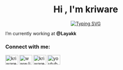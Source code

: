 <h1 align="center">Hi , I'm kriware</h1>

<p align="center">
<a href="https://git.io/typing-svg"><img src="https://readme-typing-svg.demolab.com?font=Fira+Code&pause=1000&color=11F729&random=false&width=435&lines=0x414141414141414141414141414141414141414141414141414141414141414141414141414141414141414141414141414141414141" alt="Typing SVG" /></a>
</p>

I’m currently working at **@Layakk**

<h3 align="left">Connect with me:</h3>
<p align="left">
<a href="https://twitter.com/kriwarez" target="blank"><img align="center" src="https://raw.githubusercontent.com/rahuldkjain/github-profile-readme-generator/master/src/images/icons/Social/twitter.svg" alt="kriwarez" height="30" width="40" /></a>
<a href="https://linkedin.com/in/cristiancantosberrio" target="blank"><img align="center" src="https://raw.githubusercontent.com/rahuldkjain/github-profile-readme-generator/master/src/images/icons/Social/linked-in-alt.svg" alt="www.linkedin.com/in/cristiancantosberrio" height="30" width="40" /></a>
<a href="https://instagram.com/kriwarez" target="blank"><img align="center" src="https://raw.githubusercontent.com/rahuldkjain/github-profile-readme-generator/master/src/images/icons/Social/instagram.svg" alt="kriwarez" height="30" width="40" /></a>
<a href="https://www.youtube.com/@kriware" target="blank"><img align="center" src="https://raw.githubusercontent.com/rahuldkjain/github-profile-readme-generator/master/src/images/icons/Social/youtube.svg" alt="youtube.com/@kriware" height="30" width="40" /></a>
</p>


